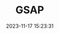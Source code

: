 ---
title: GSAP
date: 2023-11-17 15:23:31
background: bg-[#8dcf06]
tags:
  - config
  - format
categories:
  - Animation
intro: |
  A quick reference cheatsheet for GSAP, a flexible and Animation Library
plugins:
    - copyCode
---
